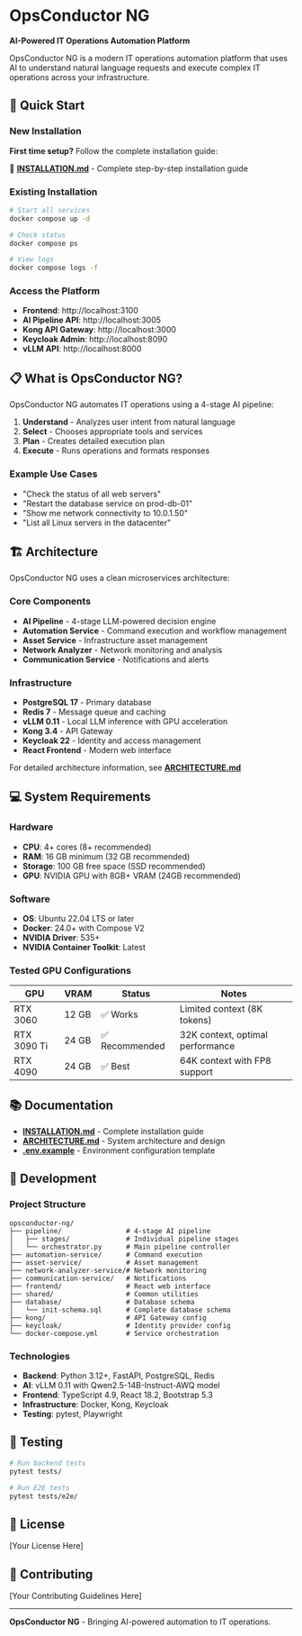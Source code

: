 # OpsConductor NG

**AI-Powered IT Operations Automation Platform**

OpsConductor NG is a modern IT operations automation platform that uses AI to understand natural language requests and execute complex IT operations across your infrastructure.

## 🚀 Quick Start

### New Installation

**First time setup?** Follow the complete installation guide:

📖 **[INSTALLATION.md](INSTALLATION.md)** - Complete step-by-step installation guide

### Existing Installation

```bash
# Start all services
docker compose up -d

# Check status
docker compose ps

# View logs
docker compose logs -f
```

### Access the Platform

- **Frontend**: http://localhost:3100
- **AI Pipeline API**: http://localhost:3005
- **Kong API Gateway**: http://localhost:3000
- **Keycloak Admin**: http://localhost:8090
- **vLLM API**: http://localhost:8000

## 📋 What is OpsConductor NG?

OpsConductor NG automates IT operations using a 4-stage AI pipeline:

1. **Understand** - Analyzes user intent from natural language
2. **Select** - Chooses appropriate tools and services
3. **Plan** - Creates detailed execution plan
4. **Execute** - Runs operations and formats responses

### Example Use Cases

- "Check the status of all web servers"
- "Restart the database service on prod-db-01"
- "Show me network connectivity to 10.0.1.50"
- "List all Linux servers in the datacenter"

## 🏗️ Architecture

OpsConductor NG uses a clean microservices architecture:

### Core Components

- **AI Pipeline** - 4-stage LLM-powered decision engine
- **Automation Service** - Command execution and workflow management
- **Asset Service** - Infrastructure asset management
- **Network Analyzer** - Network monitoring and analysis
- **Communication Service** - Notifications and alerts

### Infrastructure

- **PostgreSQL 17** - Primary database
- **Redis 7** - Message queue and caching
- **vLLM 0.11** - Local LLM inference with GPU acceleration
- **Kong 3.4** - API Gateway
- **Keycloak 22** - Identity and access management
- **React Frontend** - Modern web interface

For detailed architecture information, see **[ARCHITECTURE.md](ARCHITECTURE.md)**

## 💻 System Requirements

### Hardware

- **CPU**: 4+ cores (8+ recommended)
- **RAM**: 16 GB minimum (32 GB recommended)
- **Storage**: 100 GB free space (SSD recommended)
- **GPU**: NVIDIA GPU with 8GB+ VRAM (24GB recommended)

### Software

- **OS**: Ubuntu 22.04 LTS or later
- **Docker**: 24.0+ with Compose V2
- **NVIDIA Driver**: 535+
- **NVIDIA Container Toolkit**: Latest

### Tested GPU Configurations

| GPU | VRAM | Status | Notes |
|-----|------|--------|-------|
| RTX 3060 | 12 GB | ✅ Works | Limited context (8K tokens) |
| RTX 3090 Ti | 24 GB | ✅ Recommended | 32K context, optimal performance |
| RTX 4090 | 24 GB | ✅ Best | 64K context with FP8 support |

## 📚 Documentation

- **[INSTALLATION.md](INSTALLATION.md)** - Complete installation guide
- **[ARCHITECTURE.md](ARCHITECTURE.md)** - System architecture and design
- **[.env.example](.env.example)** - Environment configuration template

## 🔧 Development

### Project Structure

```
opsconductor-ng/
├── pipeline/                # 4-stage AI pipeline
│   ├── stages/              # Individual pipeline stages
│   └── orchestrator.py      # Main pipeline controller
├── automation-service/      # Command execution
├── asset-service/           # Asset management
├── network-analyzer-service/# Network monitoring
├── communication-service/   # Notifications
├── frontend/                # React web interface
├── shared/                  # Common utilities
├── database/                # Database schema
│   └── init-schema.sql      # Complete database schema
├── kong/                    # API Gateway config
├── keycloak/                # Identity provider config
└── docker-compose.yml       # Service orchestration
```

### Technologies

- **Backend**: Python 3.12+, FastAPI, PostgreSQL, Redis
- **AI**: vLLM 0.11 with Qwen2.5-14B-Instruct-AWQ model
- **Frontend**: TypeScript 4.9, React 18.2, Bootstrap 5.3
- **Infrastructure**: Docker, Kong, Keycloak
- **Testing**: pytest, Playwright

## 🧪 Testing

```bash
# Run backend tests
pytest tests/

# Run E2E tests
pytest tests/e2e/
```

## 📝 License

[Your License Here]

## 🤝 Contributing

[Your Contributing Guidelines Here]

---

**OpsConductor NG** - Bringing AI-powered automation to IT operations.
